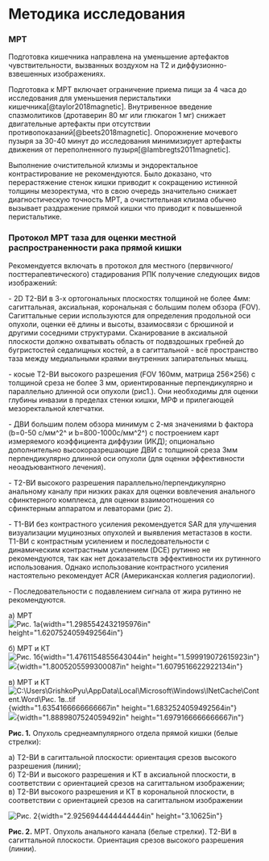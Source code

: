 # Методика исследования

### МРТ

Подготовка кишечника направлена на уменьшение артефактов чувствительности, вызванных воздухом на Т2 и диффузионно-взвешенных изображениях.

Подготовка к МРТ включает ограничение приема пищи за 4 часа до исследования для уменьшения перистальтики кишечника\[@taylor2018magnetic\]. Внутривенное введение спазмолитиков (дротаверин 80 мг или глюкагон 1 мг) снижает двигательные артефакты при отсутствии противопоказаний\[@beets2018magnetic\]. Опорожнение мочевого пузыря за 30-40 минут до исследования минимизирует артефакты движения от переполненного пузыря\[@lambregts2011magnetic\].

Выполнение очистительной клизмы и эндоректальное контрастирование не рекомендуются. Было доказано, что перерастяжение стенок кишки приводит к сокращению истинной толщины мезоректума, что в свою очередь значительно снижает диагностическую точность МРТ, а очистительная клизма обычно вызывает раздражение прямой кишки что приводит к повышенной перистальтике.

### Протокол МРТ таза для оценки местной распространенности рака прямой кишки

Рекомендуется включать в протокол для местного (первичного/посттерапевтического) стадирования РПК получение следующих видов изображений:

\- 2D T2-ВИ в 3-х ортогональных плоскостях толщиной не более 4мм: сагиттальная, аксиальная, корональная с большим полем обзора (FOV). Сагиттальные серии используются для определения продольной оси опухоли, оценки её длины и высоты, взаимосвязи с брюшиной и другими соседними структурами. Сканирование в аксиальной плоскости должно охватывать область от подвздошных гребней до бугристостей седалищных костей, а в сагиттальной - всё пространство таза между медиальными краями внутренних запирательных мышц.

\- косые Т2-ВИ высокого разрешения (FOV 160мм, матрица 256×256) с толщиной среза не более 3 мм, ориентированные перпендикулярно и параллельно длинной оси опухоли (рис1.). Они необходимы для оценки глубины инвазии в пределах стенки кишки, МРФ и прилегающей мезоректальной клетчатки.

\- ДВИ большим полем обзора минимум с 2-мя значениями b фактора (b=0-50 с/мм^2^ и b=800-1000с/мм^2^) с построением карт измеряемого коэффициента диффузии (ИКД); опционально дополнительно высокоразрешающие ДВИ с толщиной среза 3мм перпендикулярно длинной оси опухоли (для оценки эффективности неоадъювантного лечения).

\- Т2-ВИ высокого разрешения параллельно/перпендикулярно анальному каналу при низких раках для оценки вовлечения анального сфинктерного комплекса, для оценки взаимоотношения со сфинктерным аппаратом и леваторами (рис 2).

\- Т1-ВИ без контрастного усиления рекомендуется SAR для улучшения визуализации муцинозных опухолей и выявления метастазов в кости. Т1-ВИ с контрастным усилением и последовательности с динамическим контрастным усилением (DCE) рутинно не рекомендуются, так как нет доказательств эффективности их рутинного использования. Однако использование контрастного усиления настоятельно рекомендует ACR (Американская коллегия радиологии).

\- Последовательности с подавлением сигнала от жира рутинно не рекомендуются.

а) МРТ  
![Рис. 1а](./img/media/image23.png){width="1.2985542432195976in" height="1.6207524059492564in"}

б) МРТ и КТ  
![Рис. 1б](./img/media/image26.png){width="1.4761154855643044in" height="1.599919072615923in"}  
![](./img/media/image2.png){width="1.8005205599300087in" height="1.6079516622922134in"}

в) МРТ и КТ  
![C:\\Users\\GrishkoPyu\\AppData\\Local\\Microsoft\\Windows\\INetCache\\Content.Word\\Рис. 1в..tif](./img/media/image5.png){width="1.6354166666666667in" height="1.6832524059492564in"}  
![](./img/media/image29.png){width="1.8889807524059492in" height="1.6979166666666667in"}

**Рис. 1.** Опухоль среднеампулярного отдела прямой кишки (белые стрелки):

а) Т2-ВИ в сагиттальной плоскости: ориентация срезов высокого разрешения (линии);  
б) Т2-ВИ и высокого разрешения и КТ в аксиальной плоскости, в соответствии с ориентацией срезов на сагиттальном изображении;  
в) Т2-ВИ высокого разрешения и КТ в корональной плоскости, в соответствии с ориентацией срезов на сагиттальном изображении

![Рис. 2](./img/media/image16.png){width="2.9256944444444444in" height="3.10625in"}

**Рис. 2.** МРТ. Опухоль анального канала (белые стрелки). Т2-ВИ в сагиттальной плоскости. Ориентация срезов высокого разрешения (линии).

